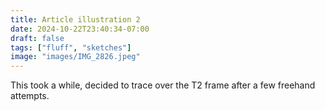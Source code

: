 ```yaml
---
title: Article illustration 2 
date: 2024-10-22T23:40:34-07:00
draft: false
tags: ["fluff", "sketches"]
image: "images/IMG_2826.jpeg"
---
```


This took a while, decided to trace over the T2 frame after a few freehand attempts. 